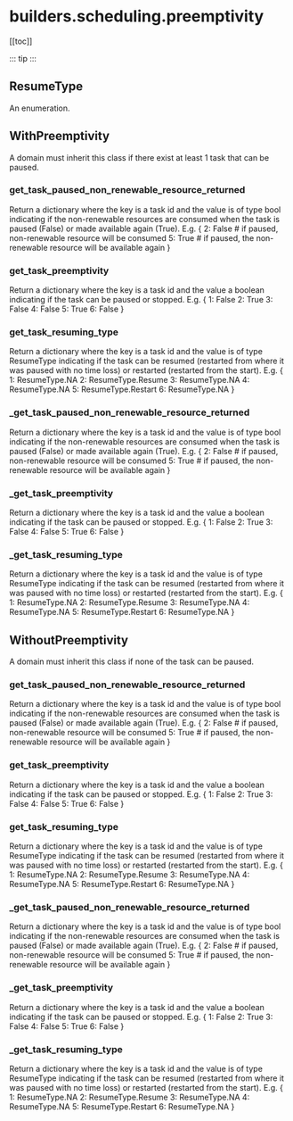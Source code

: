 # builders.scheduling.preemptivity

[[toc]]

::: tip
<skdecide-summary></skdecide-summary>
:::

## ResumeType

An enumeration.

## WithPreemptivity

A domain must inherit this class if there exist at least 1 task that can be paused.

### get\_task\_paused\_non\_renewable\_resource\_returned <Badge text="WithPreemptivity" type="tip"/>

<skdecide-signature name= "get_task_paused_non_renewable_resource_returned" :sig="{'params': [{'name': 'self'}], 'return': 'Dict[int, bool]'}"></skdecide-signature>

Return a dictionary where the key is a task id and the value is of type bool indicating
if the non-renewable resources are consumed when the task is paused (False) or made available again (True).
E.g. {
        2: False  # if paused, non-renewable resource will be consumed
        5: True  # if paused, the non-renewable resource will be available again
        }

### get\_task\_preemptivity <Badge text="WithPreemptivity" type="tip"/>

<skdecide-signature name= "get_task_preemptivity" :sig="{'params': [{'name': 'self'}], 'return': 'Dict[int, bool]'}"></skdecide-signature>

Return a dictionary where the key is a task id and the value a boolean indicating
if the task can be paused or stopped.
E.g. {
        1: False
        2: True
        3: False
        4: False
        5: True
        6: False
        }

### get\_task\_resuming\_type <Badge text="WithPreemptivity" type="tip"/>

<skdecide-signature name= "get_task_resuming_type" :sig="{'params': [{'name': 'self'}], 'return': 'Dict[int, ResumeType]'}"></skdecide-signature>

Return a dictionary where the key is a task id and the value is of type ResumeType indicating
if the task can be resumed (restarted from where it was paused with no time loss)
or restarted (restarted from the start).
E.g. {
        1: ResumeType.NA
        2: ResumeType.Resume
        3: ResumeType.NA
        4: ResumeType.NA
        5: ResumeType.Restart
        6: ResumeType.NA
        }

### \_get\_task\_paused\_non\_renewable\_resource\_returned <Badge text="WithPreemptivity" type="tip"/>

<skdecide-signature name= "_get_task_paused_non_renewable_resource_returned" :sig="{'params': [{'name': 'self'}], 'return': 'Dict[int, bool]'}"></skdecide-signature>

Return a dictionary where the key is a task id and the value is of type bool indicating
if the non-renewable resources are consumed when the task is paused (False) or made available again (True).
E.g. {
        2: False  # if paused, non-renewable resource will be consumed
        5: True  # if paused, the non-renewable resource will be available again
        }

### \_get\_task\_preemptivity <Badge text="WithPreemptivity" type="tip"/>

<skdecide-signature name= "_get_task_preemptivity" :sig="{'params': [{'name': 'self'}], 'return': 'Dict[int, bool]'}"></skdecide-signature>

Return a dictionary where the key is a task id and the value a boolean indicating
if the task can be paused or stopped.
E.g. {
        1: False
        2: True
        3: False
        4: False
        5: True
        6: False
        }

### \_get\_task\_resuming\_type <Badge text="WithPreemptivity" type="tip"/>

<skdecide-signature name= "_get_task_resuming_type" :sig="{'params': [{'name': 'self'}], 'return': 'Dict[int, ResumeType]'}"></skdecide-signature>

Return a dictionary where the key is a task id and the value is of type ResumeType indicating
if the task can be resumed (restarted from where it was paused with no time loss)
or restarted (restarted from the start).
E.g. {
        1: ResumeType.NA
        2: ResumeType.Resume
        3: ResumeType.NA
        4: ResumeType.NA
        5: ResumeType.Restart
        6: ResumeType.NA
        }

## WithoutPreemptivity

A domain must inherit this class if none of the task can be paused.

### get\_task\_paused\_non\_renewable\_resource\_returned <Badge text="WithPreemptivity" type="warn"/>

<skdecide-signature name= "get_task_paused_non_renewable_resource_returned" :sig="{'params': [{'name': 'self'}], 'return': 'Dict[int, bool]'}"></skdecide-signature>

Return a dictionary where the key is a task id and the value is of type bool indicating
if the non-renewable resources are consumed when the task is paused (False) or made available again (True).
E.g. {
        2: False  # if paused, non-renewable resource will be consumed
        5: True  # if paused, the non-renewable resource will be available again
        }

### get\_task\_preemptivity <Badge text="WithPreemptivity" type="warn"/>

<skdecide-signature name= "get_task_preemptivity" :sig="{'params': [{'name': 'self'}], 'return': 'Dict[int, bool]'}"></skdecide-signature>

Return a dictionary where the key is a task id and the value a boolean indicating
if the task can be paused or stopped.
E.g. {
        1: False
        2: True
        3: False
        4: False
        5: True
        6: False
        }

### get\_task\_resuming\_type <Badge text="WithPreemptivity" type="warn"/>

<skdecide-signature name= "get_task_resuming_type" :sig="{'params': [{'name': 'self'}], 'return': 'Dict[int, ResumeType]'}"></skdecide-signature>

Return a dictionary where the key is a task id and the value is of type ResumeType indicating
if the task can be resumed (restarted from where it was paused with no time loss)
or restarted (restarted from the start).
E.g. {
        1: ResumeType.NA
        2: ResumeType.Resume
        3: ResumeType.NA
        4: ResumeType.NA
        5: ResumeType.Restart
        6: ResumeType.NA
        }

### \_get\_task\_paused\_non\_renewable\_resource\_returned <Badge text="WithPreemptivity" type="warn"/>

<skdecide-signature name= "_get_task_paused_non_renewable_resource_returned" :sig="{'params': [{'name': 'self'}], 'return': 'Dict[int, bool]'}"></skdecide-signature>

Return a dictionary where the key is a task id and the value is of type bool indicating
if the non-renewable resources are consumed when the task is paused (False) or made available again (True).
E.g. {
        2: False  # if paused, non-renewable resource will be consumed
        5: True  # if paused, the non-renewable resource will be available again
        }

### \_get\_task\_preemptivity <Badge text="WithPreemptivity" type="warn"/>

<skdecide-signature name= "_get_task_preemptivity" :sig="{'params': [{'name': 'self'}], 'return': 'Dict[int, bool]'}"></skdecide-signature>

Return a dictionary where the key is a task id and the value a boolean indicating
if the task can be paused or stopped.
E.g. {
        1: False
        2: True
        3: False
        4: False
        5: True
        6: False
        }

### \_get\_task\_resuming\_type <Badge text="WithPreemptivity" type="warn"/>

<skdecide-signature name= "_get_task_resuming_type" :sig="{'params': [{'name': 'self'}], 'return': 'Dict[int, ResumeType]'}"></skdecide-signature>

Return a dictionary where the key is a task id and the value is of type ResumeType indicating
if the task can be resumed (restarted from where it was paused with no time loss)
or restarted (restarted from the start).
E.g. {
        1: ResumeType.NA
        2: ResumeType.Resume
        3: ResumeType.NA
        4: ResumeType.NA
        5: ResumeType.Restart
        6: ResumeType.NA
        }

